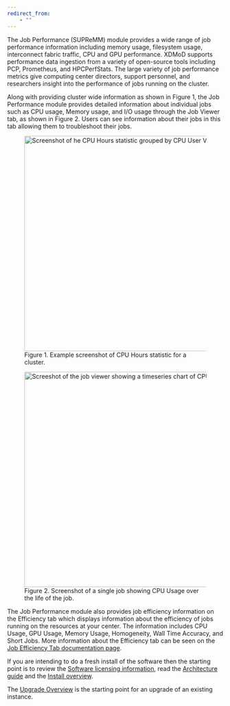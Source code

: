 ```yaml
---
redirect_from:
    - ""
---
```


The Job Performance (SUPReMM) module provides a wide range of job performance information 
including memory usage, filesystem usage, interconnect fabric traffic, CPU and GPU performance. 
XDMoD supports performance data ingestion from a variety of open-source tools including PCP, 
Prometheus, and HPCPerfStats. The large variety of job performance metrics give computing center 
directors, support personnel, and researchers insight into the performance of jobs running on 
the cluster. 

Along with providing cluster wide information as shown in Figure 1, the Job Performance module 
provides detailed information about individual jobs such as CPU usage, Memory usage, and I/O 
usage through the Job Viewer tab, as shown in Figure 2. Users can see information about their 
jobs in this tab allowing them to troubleshoot their jobs.

<figure>
<img src="{{ site.baseurl }}/assets/images/cpu_hours_cpu_usage.png" width="800" height="500" alt="Screenshot of he CPU Hours statistic grouped by CPU User Value"/>
<figcaption>Figure 1. Example screenshot of CPU Hours statistic for a cluster.</figcaption>
</figure>

<figure>
<img src="{{ site.baseurl }}/assets/images/job_viewer_timeseries.png" width="800" height="500" alt="Screeshot of the job viewer showing a timeseries chart of CPU usage over the life of the job" />
<figcaption>Figure 2. Screenshot of a single job showing CPU Usage over the life of the job.</figcaption>
</figure>

The Job Performance module also provides job efficiency information on the Efficiency tab which 
displays information about the efficiency of jobs running on the resources at your center. The 
information includes CPU Usage, GPU Usage, Memory Usage, Homogeneity, Wall Time Accuracy, and 
Short Jobs. More information about the Efficiency tab can be seen on the [Job Efficiency Tab documentation page](analytics.md).

If you are intending to do a fresh install of the software then the starting point is
to review the [Software licensing information](supremm-notices.md), read the 
[Architecture guide](supremm-architecture.md) and the [Install overview](supremm-install-overview.md).

The [Upgrade Overview](supremm-upgrade-overview.md) is the starting point for an upgrade of an
existing instance.

